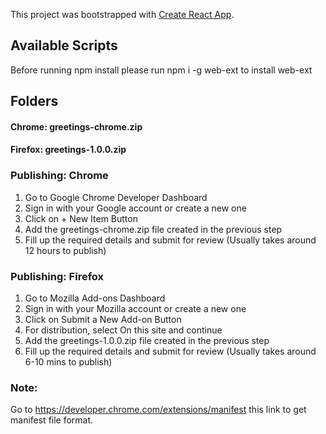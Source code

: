 This project was bootstrapped with [Create React App](https://github.com/facebook/create-react-app).

## Available Scripts

Before running npm install please run npm i -g web-ext to install web-ext

## Folders

#### Chrome: greetings-chrome.zip

#### Firefox: greetings-1.0.0.zip

### Publishing: Chrome

1. Go to Google Chrome Developer Dashboard
2. Sign in with your Google account or create a new one
3. Click on + New Item Button
4. Add the greetings-chrome.zip file created in the previous step
5. Fill up the required details and submit for review
   (Usually takes around 12 hours to publish)

### Publishing: Firefox

1. Go to Mozilla Add-ons Dashboard
2. Sign in with your Mozilla account or create a new one
3. Click on Submit a New Add-on Button
4. For distribution, select On this site and continue
5. Add the greetings-1.0.0.zip file created in the previous step
6. Fill up the required details and submit for review
   (Usually takes around 6-10 mins to publish)

### Note:

Go to https://developer.chrome.com/extensions/manifest this link to get manifest file format.
